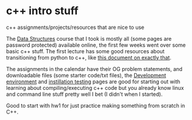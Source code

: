 # c++ intro stuff
c++ assignments/projects/resources that are nice to use


The [Data Structures](https://www.cs.rpi.edu/academics/courses/spring20/csci1200/calendar.php) course that I took is mostly all (some pages are password protected) available online, the first few weeks went over some basic c++ stuff. The first lecture has some good resources about transitioning from python to c++, like [this document on exactly that](https://cs.slu.edu/~goldwasser/publications/python2cpp.pdf).


The assignments in the calendar have their OG problem statements, and downloadable files (some starter code/txt files), the [Development environment](https://www.cs.rpi.edu/academics/courses/spring20/csci1200/development_environment.php) and [instillation testing](https://www.cs.rpi.edu/academics/courses/spring20/csci1200/installation_test.php) pages are good for starting out with learning about compiling/executing c++ code but you already know linux and command line stuff pretty well I bet (I didn't when I started).

Good to start with hw1 for just practice making something from scratch in C++. 
